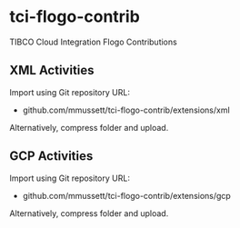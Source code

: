 # tci-flogo-contrib
TIBCO Cloud Integration Flogo Contributions

## XML Activities

Import using Git repository URL:

* github.com/mmussett/tci-flogo-contrib/extensions/xml

Alternatively, compress folder and upload.

## GCP Activities 

Import using Git repository URL:

* github.com/mmussett/tci-flogo-contrib/extensions/gcp

Alternatively, compress folder and upload.
